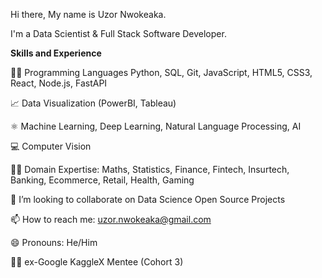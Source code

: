 Hi there, My name is Uzor Nwokeaka. 

I'm a Data Scientist & Full Stack Software Developer.

**Skills and Experience**

👩‍💻 Programming Languages Python, SQL, Git, JavaScript, HTML5, CSS3, React, Node.js, FastAPI

📈 Data Visualization (PowerBI, Tableau)

⚛ Machine Learning, Deep Learning, Natural Language Processing, AI

💻 Computer Vision

👩‍💻 Domain Expertise: Maths, Statistics, Finance, Fintech, Insurtech, Banking, Ecommerce, Retail, Health, Gaming

👯 I’m looking to collaborate on Data Science Open Source Projects

📫 How to reach me: uzor.nwokeaka@gmail.com

😄 Pronouns: He/Him

👩‍💻 ex-Google KaggleX Mentee (Cohort 3)
